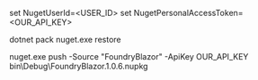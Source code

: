 set NugetUserId=<USER_ID>
set NugetPersonalAccessToken=<OUR_API_KEY>

dotnet pack
nuget.exe restore

nuget.exe push -Source "FoundryBlazor" -ApiKey OUR_API_KEY bin\Debug\FoundryBlazor.1.0.6.nupkg

